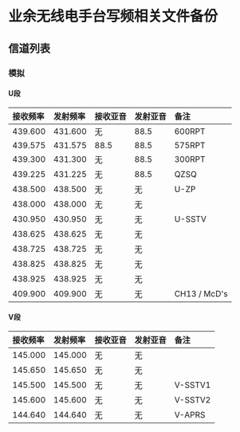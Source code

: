 # 业余无线电手台写频相关文件备份

## 信道列表

### 模拟

#### U段

| 接收频率 | 发射频率 | 接收亚音 | 发射亚音 | 备注 |
| :------ | :---- | :------ | :------ | :------ |
| 439.600 | 431.600 | 无 | 88.5 | 600RPT |
| 439.575 | 431.575 | 88.5 | 88.5 | 575RPT |
| 439.300 | 431.300 | 无 | 88.5 | 300RPT |
| 439.225 | 431.225 | 无 | 88.5 | QZSQ |
| 438.500 | 438.500 | 无 | 无 | U-ZP |
| 438.000 | 438.000 | 无 | 无 |  |
| 430.950 | 430.950 | 无 | 无 | U-SSTV |
| 438.625 | 438.625 | 无 | 无 |  |
| 438.725 | 438.725 | 无 | 无 |  |
| 438.825 | 438.825 | 无 | 无 |  |
| 438.925 | 438.925 | 无 | 无 |  |
| 409.900 | 409.900 | 无 | 无 | CH13 / McD's |

#### V段

| 接收频率 | 发射频率 | 接收亚音 | 发射亚音 | 备注 |
| :------ | :---- | :------ | :------ | :------ |
| 145.000 | 145.000 | 无 | 无 |  |
| 145.650 | 145.650 | 无 | 无 |  |
| 145.500 | 145.500 | 无 | 无 | V-SSTV1 |
| 145.600 | 145.600 | 无 | 无 | V-SSTV2 |
| 144.640 | 144.640 | 无 | 无 | V-APRS |

